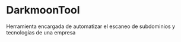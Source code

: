 # DarkmoonTool
Herramienta encargada de automatizar el escaneo de subdominios y tecnologías de una empresa
